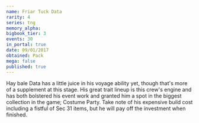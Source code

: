 ```yaml
---
name: Friar Tuck Data
rarity: 4
series: tng
memory_alpha:
bigbook_tier: 3
events: 30
in_portal: true
date: 09/01/2017
obtained: Pack
mega: false
published: true
---
```


Hay bale Data has a little juice in his voyage ability yet, though that's more of a supplement at this stage. His great trait lineup is this crew's engine and has both bolstered his event work and granted him a spot in the biggest collection in the game; Costume Party. Take note of his expensive build cost including a fistful of Sec 31 items, but he will pay off the investment when finished.
